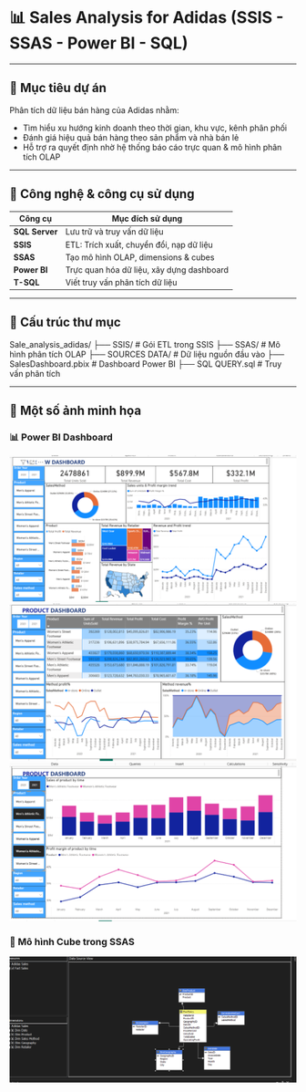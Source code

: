 
# 📊 Sales Analysis for Adidas (SSIS - SSAS - Power BI - SQL)

---

## 🚀 Mục tiêu dự án

Phân tích dữ liệu bán hàng của Adidas nhằm:
- Tìm hiểu xu hướng kinh doanh theo thời gian, khu vực, kênh phân phối
- Đánh giá hiệu quả bán hàng theo sản phẩm và nhà bán lẻ
- Hỗ trợ ra quyết định nhờ hệ thống báo cáo trực quan & mô hình phân tích OLAP

---

## 🧰 Công nghệ & công cụ sử dụng

| Công cụ        | Mục đích sử dụng                            |
|----------------|---------------------------------------------|
| **SQL Server** | Lưu trữ và truy vấn dữ liệu                 |
| **SSIS**       | ETL: Trích xuất, chuyển đổi, nạp dữ liệu    |
| **SSAS**       | Tạo mô hình OLAP, dimensions & cubes        |
| **Power BI**   | Trực quan hóa dữ liệu, xây dựng dashboard   |
| **T-SQL**      | Viết truy vấn phân tích dữ liệu             |

---

## 📁 Cấu trúc thư mục
Sale_analysis_adidas/
├── SSIS/ # Gói ETL trong SSIS
├── SSAS/ # Mô hình phân tích OLAP
├── SOURCES DATA/ # Dữ liệu nguồn đầu vào
├── SalesDashboard.pbix # Dashboard Power BI
├── SQL QUERY.sql # Truy vấn phân tích

---

## 📸 Một số ảnh minh họa
### 📊 Power BI Dashboard

![Dashboard minh họa](screenshots/dashboard1.png.png)
![Dashboard minh họa](screenshots/dashboard2.png.png)
![Dashboard minh họa](screenshots/dashboard3.png.png)

### 🧱 Mô hình Cube trong SSAS

![Cube SSAS](screenshots/cube_structure.png.png)
